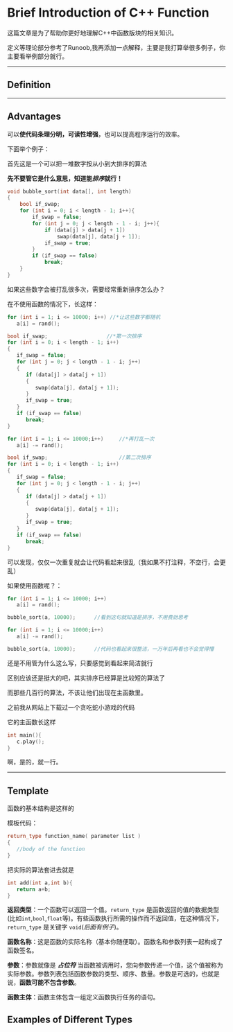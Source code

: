 # **Brief Introduction of C++ Function**

这篇文章是为了帮助你更好地理解C++中函数版块的相关知识。

定义等理论部分参考了Runoob,我再添加一点解释，主要是我打算举很多例子，你主要看举例部分就行。


---

##  **Definition** 

---

##  **Advantages**

可以**使代码条理分明，可读性增强**，也可以提高程序运行的效率。

下面举个例子：

首先这是一个可以把一堆数字按从小到大排序的算法

**先不要管它是什么意思，知道能<i>排序</i>就行！**

```c++
void bubble_sort(int data[], int length)
{
	bool if_swap;
	for (int i = 0; i < length - 1; i++){
		if_swap = false;
		for (int j = 0; j < length - 1 - i; j++){
			if (data[j] > data[j + 1])
				swap(data[j], data[j + 1]);
			if_swap = true;
		}
		if (if_swap == false)
			break;
	}
}
```

如果这些数字会被打乱很多次，需要经常重新排序怎么办？

在不使用函数的情况下，长这样：

```c++
for (int i = 1; i <= 10000; i++) //*让这些数字都随机
   a[i] = rand();

bool if_swap;					//*第一次排序
for (int i = 0; i < length - 1; i++)
{
   if_swap = false;
   for (int j = 0; j < length - 1 - i; j++)
   {
      if (data[j] > data[j + 1])
      {
         swap(data[j], data[j + 1]);
      }
      if_swap = true;
   }
   if (if_swap == false)
      break;
}

for (int i = 1; i <= 10000;i++)		//*再打乱一次
   a[i] -= rand();

bool if_swap;						//第二次排序
for (int i = 0; i < length - 1; i++)
{
   if_swap = false;
   for (int j = 0; j < length - 1 - i; j++)
   {
      if (data[j] > data[j + 1])
      {
         swap(data[j], data[j + 1]);
      }
      if_swap = true;
   }
   if (if_swap == false)
      break;
}

```

可以发现，仅仅一次重复就会让代码看起来很乱（我如果不打注释，不空行，会更乱）

如果使用函数呢？：

```c++
for (int i = 1; i <= 10000; i++)
   a[i] = rand();

bubble_sort(a, 10000);		//看到这句就知道是排序，不用费劲思考

for (int i = 1; i <= 10000;i++)
   a[i] -= rand();

bubble_sort(a, 10000);		//代码也看起来很整洁，一万年后再看也不会觉得懵

```

还是不用管为什么这么写，只要感觉到看起来简洁就行

区别应该还是挺大的吧，其实排序已经算是比较短的算法了

而那些几百行的算法，不该让他们出现在主函数里。

之前我从网站上下载过一个贪吃蛇小游戏的代码

它的主函数长这样
```c++
int main(){
   c.play();
}
```

啊，是的，就一行。

---

##  **Template**

函数的基本结构是这样的

模板代码：

```c++
return_type function_name( parameter list )
{
   //body of the function
}
```

把实际的算法套进去就是

```c++
int add(int a,int b){
   return a+b;
}
```

**返回类型**：一个函数可以返回一个值。```return_type``` 是函数返回的值的数据类型(比如```int```,```bool```,```float```等)。有些函数执行所需的操作而不返回值，在这种情况下，```return_type``` 是关键字 ```void```(*后面有例子*)。

**函数名称**：这是函数的实际名称（基本你随便取）。函数名和参数列表一起构成了函数签名。


**参数**：参数就像是 ***占位符*** 当函数被调用时，您向参数传递一个值，这个值被称为实际参数。参数列表包括函数参数的类型、顺序、数量。参数是可选的，也就是说，**函数可能不包含参数**。


**函数主体**：函数主体包含一组定义函数执行任务的语句。


##  **Examples of Different Types**

## 